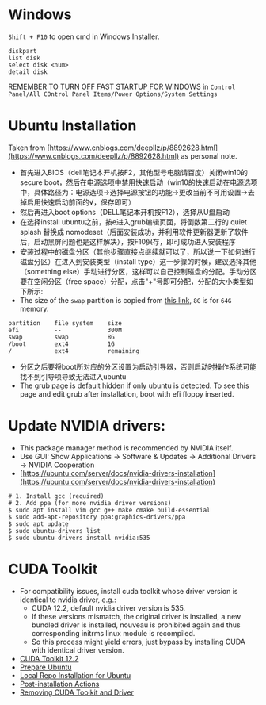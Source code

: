 # Windows

`Shift + F10` to open cmd in Windows Installer. 
```
diskpart
list disk
select disk <num>
detail disk
```

REMEMBER TO TURN OFF FAST STARTUP FOR WINDOWS in `Control Panel/All COntrol Panel Items/Power Options/System Settings`



# Ubuntu Installation

Taken from [https://www.cnblogs.com/deepllz/p/8892628.html](https://www.cnblogs.com/deepllz/p/8892628.html) as personal note. 

- 首先进入BIOS（dell笔记本开机按F2，其他型号电脑请百度）关闭win10的secure boot，然后在电源选项中禁用快速启动（win10的快速启动在电源选项中，具体路径为：电源选项→选择电源按钮的功能→更改当前不可用设置→去掉启用快速启动前面的√，保存即可）
- 然后再进入boot options（DELL笔记本开机按F12），选择从U盘启动
- 在选择install ubuntu之前，按e进入grub编辑页面，将倒数第二行的 quiet splash 替换成 nomodeset（后面安装成功，并利用软件更新器更新了软件后，启动黑屏问题也是这样解决），按F10保存，即可成功进入安装程序
- 安装过程中的磁盘分区（其他步骤直接点继续就可以了，所以说一下如何进行磁盘分区）在进入到安装类型（install type）这一步骤的时候，建议选择其他（something else）手动进行分区，这样可以自己控制磁盘的分配。手动分区要在空闲分区（free space）分配，点击"+"号即可分配，分配的大小类型如下所示:　 
- The size of the `swap` partition is copied from [this link](https://help.ubuntu.com/community/SwapFaq), `8G` is for `64G` memory. 
        
```
partition    file system    size
efi          --             300M
swap         swap           8G
/boot        ext4           1G
/            ext4           remaining
```
- 分区之后要将boot所对应的分区设置为启动引导器，否则启动时操作系统可能找不到引导项导致无法进入ubuntu
- The grub page is default hidden if only ubuntu is detected. To see this page and edit grub after installation, boot with efi floppy inserted. 

# Update NVIDIA drivers: 
 
- This package manager method is recommended by NVIDIA itself. 
- Use GUI: Show Applications -> Software & Updates -> Additional Drivers -> NVIDIA Cooperation
- [https://ubuntu.com/server/docs/nvidia-drivers-installation](https://ubuntu.com/server/docs/nvidia-drivers-installation)        
```
# 1. Install gcc (required)
# 2. Add ppa (for more nvidia driver versions)
$ sudo apt install vim gcc g++ make cmake build-essential
$ sudo add-apt-repository ppa:graphics-drivers/ppa
$ sudo apt update
$ sudo ubuntu-drivers list
$ sudo ubuntu-drivers install nvidia:535
```

# CUDA Toolkit 

- For compatibility issues, install cuda toolkit whose driver version is identical to nvidia driver, e.g.:
  - CUDA 12.2, default nvidia driver version is 535. 
  - If these versions mismatch, the original driver is installed, a new bundled driver is installed, nouveau is prohibited again and thus corresponding initrms linux module is recompiled.
  - So this process might yield errors, just bypass by installing CUDA with identical driver version. 
- [CUDA Toolkit 12.2](https://developer.nvidia.com/cuda-12-2-0-download-archive?target_os=Linux&target_arch=x86_64&Distribution=Ubuntu&target_version=20.04&target_type=deb_local)
- [Prepare Ubuntu](https://docs.nvidia.com/cuda/cuda-installation-guide-linux/index.html#prepare-ubuntu)
- [Local Repo Installation for Ubuntu](https://developer.nvidia.com/cuda-downloads?target_os=Linux&target_arch=x86_64&Distribution=Ubuntu&target_version=20.04&target_type=deb_local)
- [Post-installation Actions](https://docs.nvidia.com/cuda/cuda-installation-guide-linux/index.html#post-installation-actions)
- [Removing CUDA Toolkit and Driver](https://docs.nvidia.com/cuda/cuda-installation-guide-linux/index.html#removing-cuda-toolkit-and-driver)
